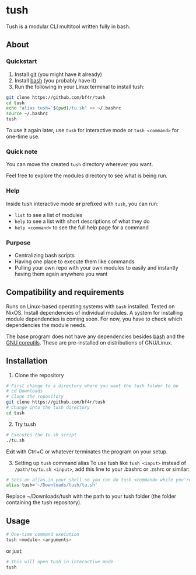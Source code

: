 # tush
Tush is a modular CLI multitool written fully in bash.
## About

### Quickstart
1. Install [git](https://git-scm.com/downloads/linux) (you might have it already)
2. Install [bash](https://www.gnu.org/software/bash/) (you probably have it)
3. Run the following in your Linux terminal to install tush:
```bash
git clone https://github.com/bf4r/tush
cd tush
echo "alias tush='$(pwd)/tu.sh" >> ~/.bashrc
source ~/.bashrc
tush
```
To use it again later, use `tush` for interactive mode or `tush <command>` for one-time use.

### Quick note
You can move the created `tush` directory wherever you want.

Feel free to explore the modules directory to see what is being run.

### Help
Inside tush interactive mode **or** prefixed with `tush`, you can run:
- `list` to see a list of modules
- `help` to see a list with short descriptions of what they do
- `help <command>` to see the full help page for a command

### Purpose
- Centralizing bash scripts
- Having one place to execute them like commands
- Pulling your own repo with your own modules to easily and instantly having them again anywhere you want

## Compatibility and requirements
Runs on Linux-based operating systems with `bash` installed. Tested on NixOS.
Install dependencies of individual modules. A system for installing module dependencies is coming soon.
For now, you have to check which dependencies the module needs.

The base program does not have any dependencies besides [bash](https://www.gnu.org/software/bash/) and the [GNU coreutils](https://www.gnu.org/software/coreutils/). These are pre-installed on distributions of GNU/Linux.

## Installation
1. Clone the repository
```bash
# First change to a directory where you want the tush folder to be
# cd Downloads
# Clone the repository
git clone https://github.com/bf4r/tush
# Change into the tush directory
cd tush
```

2. Try tu.sh
```bash
# Executes the tu.sh script
./tu.sh
```
Exit with Ctrl+C or whatever terminates the program on your setup.

3. Setting up `tush` command alias
To use tush like `tush <input>` instead of `/path/to/tu.sh <input>`, add this line to your .bashrc or .zshrc or similar:
```bash
# Sets an alias in your shell so you can do tush <command> while you're in it
alias tush='~/Downloads/tush/tu.sh'
```
Replace ~/Downloads/tush with the path to your tush folder (the folder containing the tush repository).

## Usage
```bash
# One-time command execution
tush <module> <arguments>
```
or just:
```bash
# This will open tush in interactive mode
tush
```

